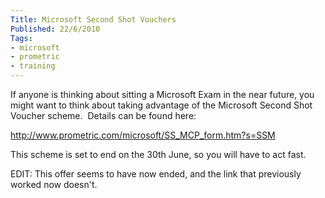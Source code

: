 ```yaml
---
Title: Microsoft Second Shot Vouchers
Published: 22/6/2010
Tags:
- microsoft
- prometric
- training
---
```


If anyone is thinking about sitting a Microsoft Exam in the near future, you might want to think about taking advantage of the Microsoft Second Shot Voucher scheme.  Details can be found here:

http://www.prometric.com/microsoft/SS_MCP_form.htm?s=SSM

This scheme is set to end on the 30th June, so you will have to act fast.

EDIT: This offer seems to have now ended, and the link that previously worked now doesn't.
